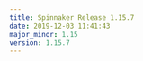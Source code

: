 ```yaml
---
title: Spinnaker Release 1.15.7
date: 2019-12-03 11:41:43
major_minor: 1.15
version: 1.15.7
---
```


<script src="https://gist.github.com/spinnaker-release/8203c57d946e2fce8a79031716a9cb45.js"/>

